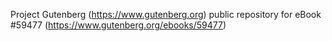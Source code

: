 Project Gutenberg (https://www.gutenberg.org) public repository for
eBook #59477 (https://www.gutenberg.org/ebooks/59477)
